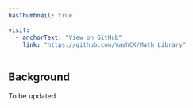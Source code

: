 ```yaml
---
hasThumbnail: true

visit:
  - anchorText: "View on GitHub"
    link: "https://github.com/YashCK/Math_Library"
---
```


## Background

To be updated